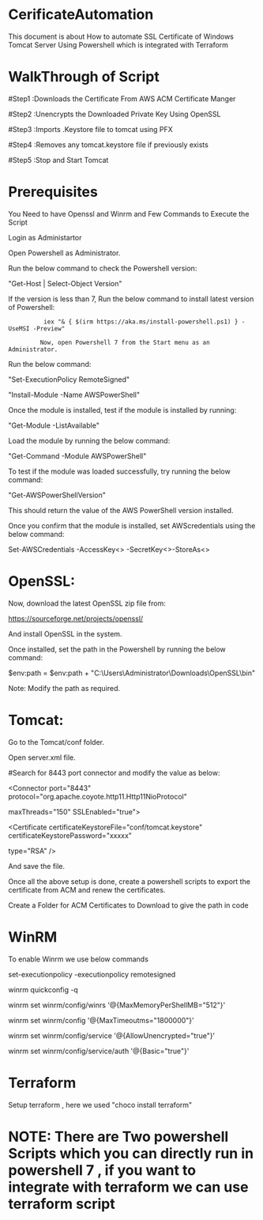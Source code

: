 # CerificateAutomation
This document is about How to automate SSL Certificate of Windows Tomcat Server Using Powershell which is integrated with Terraform

# WalkThrough of Script 

#Step1 :Downloads the Certificate From AWS ACM Certificate Manger 

#Step2 :Unencrypts the Downloaded Private Key Using OpenSSL 

#Step3 :Imports .Keystore file to tomcat using PFX

#Step4 :Removes any tomcat.keystore file if previously exists

#Step5 :Stop and Start Tomcat 

# Prerequisites

You Need to have Openssl and Winrm and Few Commands to Execute the Script
 
Login as Administartor 
 
Open Powershell as Administrator.
          
 Run the below command to check the Powershell version:

"Get-Host | Select-Object Version"

If the version is less than 7, Run the below command to install latest version of Powershell:

              iex "& { $(irm https://aka.ms/install-powershell.ps1) } -UseMSI -Preview"

             Now, open Powershell 7 from the Start menu as an Administrator.
   
   Run the below command:

 "Set-ExecutionPolicy RemoteSigned"

"Install-Module -Name AWSPowerShell"

Once the module is installed, test if the module is installed by running:

"Get-Module -ListAvailable"

 Load the module by running the below command:

"Get-Command -Module AWSPowerShell"

To test if the module was loaded successfully, try running the below command:

"Get-AWSPowerShellVersion"

This should return the value of the AWS PowerShell version installed.

Once you confirm that the module is installed, set AWScredentials using the below command:

Set-AWSCredentials -AccessKey<<Access Key>> -SecretKey<<Secret Key>>-StoreAs<<AWSProfileName>>

# OpenSSL:

Now, download the latest OpenSSL zip file from:

https://sourceforge.net/projects/openssl/

 And install OpenSSL in the system.

Once installed, set the path in the Powershell by running the below command:

$env:path = $env:path + "C:\Users\Administrator\Downloads\OpenSSL\bin"

Note: Modify the path as required.

# Tomcat:

Go to the Tomcat/conf folder.

 Open server.xml file.

 #Search for 8443 port connector and modify the value as below:

<Connector port="8443" protocol="org.apache.coyote.http11.Http11NioProtocol"

maxThreads="150" SSLEnabled="true">

<SSLHostConfig>

<Certificate certificateKeystoreFile="conf/tomcat.keystore" certificateKeystorePassword="xxxxx"

type="RSA" />

</SSLHostConfig>

</Connector>

 And save the file.

 Once all the above setup is done, create a powershell scripts to export the certificate from ACM and renew the certificates.

 Create a Folder for ACM Certificates to Download to give the path in code 
 
 # WinRM 
 
 To enable Winrm we use below commands
 
set-executionpolicy -executionpolicy remotesigned

winrm quickconfig -q

winrm set winrm/config/winrs '@{MaxMemoryPerShellMB="512"}'

winrm set winrm/config '@{MaxTimeoutms="1800000"}'

winrm set winrm/config/service '@{AllowUnencrypted="true"}'

winrm set winrm/config/service/auth '@{Basic="true"}'

# Terraform 

Setup terraform , here we used "choco install terraform"

# NOTE: There are Two powershell Scripts which you can directly run in powershell 7 , if you want to integrate with terraform we can use terraform script 


 






